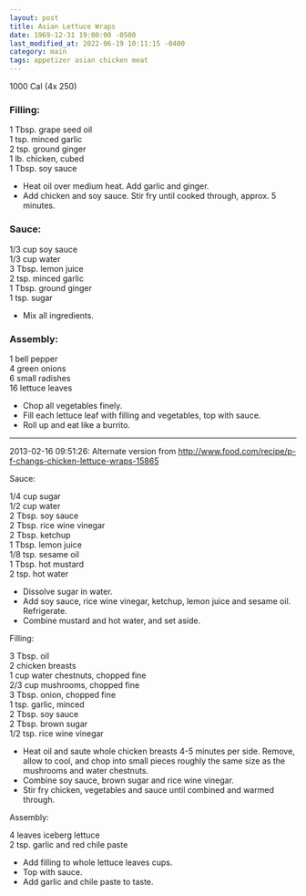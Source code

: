 ```yaml
---
layout: post
title: Asian Lettuce Wraps
date: 1969-12-31 19:00:00 -0500
last_modified_at: 2022-06-19 10:11:15 -0400
category: main
tags: appetizer asian chicken meat
---
```

1000 Cal (4x 250)
  
### Filling:

1 Tbsp. grape seed oil  
1 tsp. minced garlic  
2 tsp. ground ginger  
1 lb. chicken, cubed  
1 Tbsp. soy sauce  

 * Heat oil over medium heat. Add garlic and ginger.
 * Add chicken and soy sauce. Stir fry until cooked through, approx. 5 minutes.

### Sauce:

1/3 cup soy sauce  
1/3 cup water  
3 Tbsp. lemon juice  
2 tsp. minced garlic  
1 Tbsp. ground ginger  
1 tsp. sugar  

 * Mix all ingredients.

### Assembly:

1 bell pepper  
4 green onions  
6 small radishes  
16 lettuce leaves  

 * Chop all vegetables finely.
 * Fill each lettuce leaf with filling and vegetables, top with sauce.
 * Roll up and eat like a burrito.

---

2013-02-16 09:51:26: Alternate version from http://www.food.com/recipe/p-f-changs-chicken-lettuce-wraps-15865

Sauce:

1/4 cup sugar  
1/2 cup water  
2 Tbsp. soy sauce  
2 Tbsp. rice wine vinegar  
2 Tbsp. ketchup  
1 Tbsp. lemon juice  
1/8 tsp. sesame oil  
1 Tbsp. hot mustard  
2 tsp. hot water

* Dissolve sugar in water.
* Add soy sauce, rice wine vinegar, ketchup, lemon juice and sesame oil.  Refrigerate.
* Combine mustard and hot water, and set aside.

Filling:

3 Tbsp. oil  
2 chicken breasts  
1 cup water chestnuts, chopped fine  
2/3 cup mushrooms, chopped fine  
3 Tbsp. onion, chopped fine  
1 tsp. garlic, minced  
2 Tbsp. soy sauce  
2 Tbsp. brown sugar  
1/2 tsp. rice wine vinegar

* Heat oil and saute whole chicken breasts 4-5 minutes per side.  Remove, allow to cool, and chop into small pieces roughly the same size as the mushrooms and water chestnuts.
* Combine soy sauce, brown sugar and rice wine vinegar.
* Stir fry chicken, vegetables and sauce until combined and warmed through.

Assembly:

4 leaves iceberg lettuce  
2 tsp. garlic and red chile paste

* Add filling to whole lettuce leaves cups.
* Top with sauce.
* Add garlic and chile paste to taste.
